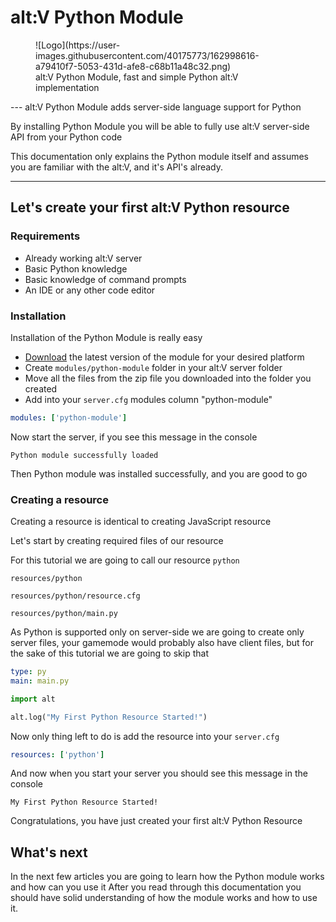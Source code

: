 # alt:V Python Module

<figure markdown>
  ![Logo](https://user-images.githubusercontent.com/40175773/162998616-a79410f7-5053-431d-afe8-c68b11a48c32.png)
  <figcaption>alt:V Python Module, fast and simple Python alt:V implementation</figcaption>
</figure>
---
alt:V Python Module adds server-side language support for Python

By installing Python Module you will be able to fully use alt:V server-side API from your Python code

This documentation only explains the Python module itself and assumes you are familiar with the alt:V, and it's API's already.

---

## Let's create your first alt:V Python resource

### Requirements

-   Already working alt:V server
-   Basic Python knowledge
-   Basic knowledge of command prompts
-   An IDE or any other code editor

### Installation

Installation of the Python Module is really easy

-   [Download](https://github.com/Marvisak/altv-python-module/releases/latest) the latest version of the module for your desired platform
-   Create `modules/python-module` folder in your alt:V server folder
-   Move all the files from the zip file you downloaded into the folder you created
-   Add into your `server.cfg` modules column "python-module"

```yaml
modules: ['python-module']
```

Now start the server, if you see this message in the console

```
Python module successfully loaded
```

Then Python module was installed successfully, and you are good to go

### Creating a resource

Creating a resource is identical to creating JavaScript resource

Let's start by creating required files of our resource

For this tutorial we are going to call our resource `python`

```
resources/python

resources/python/resource.cfg

resources/python/main.py
```

As Python is supported only on server-side we are going to create only server files, your gamemode would probably also have client files, but for the sake of this tutorial we are going to skip that

```yaml title="resource.cfg"
type: py
main: main.py
```

```py title="main.py"
import alt

alt.log("My First Python Resource Started!")
```

Now only thing left to do is add the resource into your `server.cfg`

```yaml
resources: ['python']
```

And now when you start your server you should see this message in the console

```
My First Python Resource Started!
```

Congratulations, you have just created your first alt:V Python Resource

## What's next

In the next few articles you are going to learn how the Python module works and how can you use it
After you read through this documentation you should have solid understanding of how the module works and how to use it.
